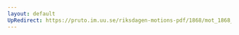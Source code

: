 ```yaml
---
layout: default
UpRedirect: https://pruto.im.uu.se/riksdagen-motions-pdf/1868/mot_1868__ak__207/mot_1868__ak__207-002.pdf
---
```


